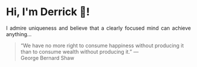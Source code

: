 # Hi, I'm Derrick 👋!
<p align="justify">I admire uniqueness and believe that a clearly focused mind can achieve anything...</p> 
<!-- #quote-start -->
<blockquote>&ldquo;We have no more right to consume happiness without producing it than to consume wealth without producing it.&rdquo; &mdash; <footer>George Bernard Shaw</footer></blockquote>
<!-- #quote-end -->
